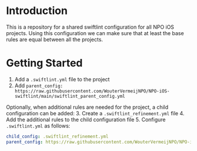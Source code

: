 # Introduction 
This is a repository for a shared swiftlint configuration for all NPO iOS projects.
Using this configuration we can make sure that at least the base rules are equal between all the projects.

# Getting Started
1. Add a `.swiftlint.yml` file to the project
2. Add `parent_config: https://raw.githubusercontent.com/WouterVermeijNPO/NPO-iOS-swiftlint/main/swiftlint_parent_config.yml`

Optionally, when additional rules are needed for the project, a child configuration can be added:
3. Create a `.swiftlint_refinement.yml` file
4. Add the additional rules to the child configuration file
5. Configure `.swiftlint.yml` as follows:

```yml
child_config: .swiftlint_refinement.yml
parent_config: https://raw.githubusercontent.com/WouterVermeijNPO/NPO-iOS-swiftlint/main/swiftlint_parent_config.yml
```
